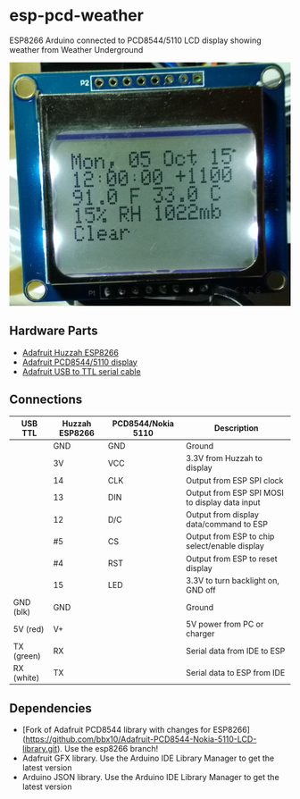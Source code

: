 # esp-pcd-weather
ESP8266 Arduino connected to PCD8544/5110 LCD display showing weather from Weather Underground

![Weather on LCD screen](./esp-pcd-weather.jpg)

## Hardware Parts ##

* [Adafruit Huzzah ESP8266](https://www.adafruit.com/products/2471)
* [Adafruit PCD8544/5110 display](https://www.adafruit.com/product/338)
* [Adafruit USB to TTL serial cable](https://www.adafruit.com/products/954)

## Connections ##

USB TTL    |Huzzah ESP8266|PCD8544/Nokia 5110 |Description
-----------|-----------|-----------|-------------------------------------------------------------
           |GND        |GND        |Ground
           |3V         |VCC        |3.3V from Huzzah to display
           |14         |CLK        |Output from ESP SPI clock
           |13         |DIN        |Output from ESP SPI MOSI to display data input
           |12         |D/C        |Output from display data/command to ESP
           |#5         |CS         |Output from ESP to chip select/enable display
           |#4         |RST        |Output from ESP to reset display
           |15         |LED        |3.3V to turn backlight on, GND off
GND (blk)  |GND        |           |Ground
5V  (red)  |V+         |           |5V power from PC or charger
TX  (green)|RX         |           |Serial data from IDE to ESP
RX  (white)|TX         |           |Serial data to ESP from IDE

## Dependencies ##

* [Fork of Adafruit PCD8544 library with changes for ESP8266]
  (https://github.com/bbx10/Adafruit-PCD8544-Nokia-5110-LCD-library.git). Use the
  esp8266 branch!
* Adafruit GFX library. Use the Arduino IDE Library Manager to get the latest version
* Arduino JSON library. Use the Arduino IDE Library Manager to get the latest version
